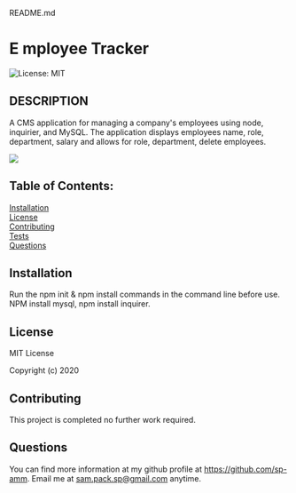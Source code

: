 README.md                

# E mployee Tracker
![License: MIT](https://img.shields.io/badge/License-MIT-yellow.svg)

## DESCRIPTION
A CMS application for managing a company's employees using node, inquirier, and MySQL. The application displays employees name, role, department, salary and allows for role, department, delete employees.

<img src=assets/images/>

## Table of Contents:

[Installation](#installation)<br>
[License](#license)<br>
[Contributing](#contributing)<br>
[Tests](#tests)<br>
[Questions](#questions)<br>

## Installation
Run the npm init & npm install commands in the command line before use.
NPM install mysql, npm install inquirer.


## License
MIT License

Copyright (c) 2020

## Contributing
This project is completed no further work required.

## Questions
You can find more information at my github profile at https://github.com/sp-amm.
Email me at sam.pack.sp@gmail.com anytime.